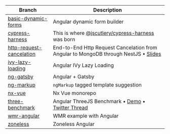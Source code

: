 | Branch                                                                                              | Description                                                                                                                                                             |
| --------------------------------------------------------------------------------------------------- | ----------------------------------------------------------------------------------------------------------------------------------------------------------------------- |
| [basic-dynamic-forms](https://github.com/yjaaidi/ng-experiments/tree/basic-dynamic-forms)           | Angular dynamic form builder                                                                                                                                            |
| [cypress-harness](https://github.com/yjaaidi/ng-experiments/tree/cypress-harness)                   | This is where [@jscutlery/cypress-harness](https://github.com/jscutlery/test-utils) was born                                                                            |
| [http-request-cancelation](https://github.com/yjaaidi/ng-experiments/tree/http-request-cancelation) | End-to-End Http Request Cancelation from Angular to MongoDB through NestJS • [Slides](https://slides.com/yjaaidi/what-happens-when-you-cancel-an-http-request-6ed586#/) |
| [ivy-lazy-loading](https://github.com/yjaaidi/ng-experiments/tree/ivy-lazy-loading)                 | Angular IVy Lazy Loading                                                                                                                                                |
| [ng-gatsby](https://github.com/yjaaidi/ng-experiments/tree/ng-gatsby)                               | Angular + Gatsby                                                                                                                                                        |
| [ng-markup](https://github.com/yjaaidi/ng-experiments/tree/ng-markup)                               | `ngMarkup` tagged template suggestion                                                                                                                                   |
| [nx-vue](https://github.com/yjaaidi/ng-experiments/tree/nx-vue)                                     | Nx Vue monorepo                                                                                                                                                         |
| [three-benchmark](https://github.com/yjaaidi/ng-experiments/tree/three-benchmark)                   | Angular ThreeJS Benchmark • [Demo](https://ng-three-demo.marmicode.io/) • [Twitter Thread](https://twitter.com/yjaaidi/status/1202597287945539586)                      |
| [wmr-angular](https://github.com/yjaaidi/ng-experiments/tree/wmr-angular)                           | WMR example with Angular                                                                                                                                                |
| [zoneless](https://github.com/yjaaidi/ng-experiments/tree/zoneless)                                 | Zoneless Angular                                                                                                                                                        |
